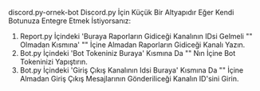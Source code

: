 discord.py-ornek-bot
Discord.py İçin Küçük Bir Altyapıdır 
Eğer Kendi Botunuza Entegre Etmek İstiyorsanız:
1) Report.py İçindeki  'Buraya Raporların Gidiceği Kanalının IDsi Gelmeli "" Olmadan Kısmına' "" İçine Almadan Raporların Gidiceği Kanalı Yazın.
2) Bot.py İçindeki 'Bot Tokeniniz Buraya' Kısmına Da "" Nın İçine Bot Tokeninizi Yapıştırın.
3) Bot.py İçindeki 'Giriş Çıkış Kanalının Idsi Buraya' Kısmına Da "" İçine Almadan Giriş Çıkış Mesajlarının Gönderiliceği Kanalın ID'sini Girin.
